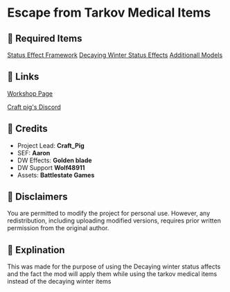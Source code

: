 # Escape from Tarkov Medical Items

## 🔽 Required Items
[Status Effect Framework](https://steamcommunity.com/sharedfiles/filedetails/?id=3281373199)
[Decaying Winter Status Effects](https://steamcommunity.com/sharedfiles/filedetails/?id=3360051476)
[Additionall Models](https://steamcommunity.com/sharedfiles/filedetails/?id=3189793952)
## 🔽 Links
 [Workshop Page]((https://steamcommunity.com/sharedfiles/filedetails/?id=3365276999))

[Craft pig's Discord](https://discord.gg/2vwdkHzcYv)

## 🔽 Credits
- Project Lead: **Craft_Pig**
- SEF: **Aaron**
- DW Effects: **Golden blade**
- DW Support **Wolf48911**
- Assets: **Battlestate Games**

## 🔽 Disclaimers
You are permitted to modify the project for personal use. However, any redistribution, including uploading modified versions, requires prior written permission from the original author.

## 🔽 Explination
This was made for the purpose of using the Decaying winter status affects and the fact the mod will apply them while using the tarkov medical items instead of the decaying winter items